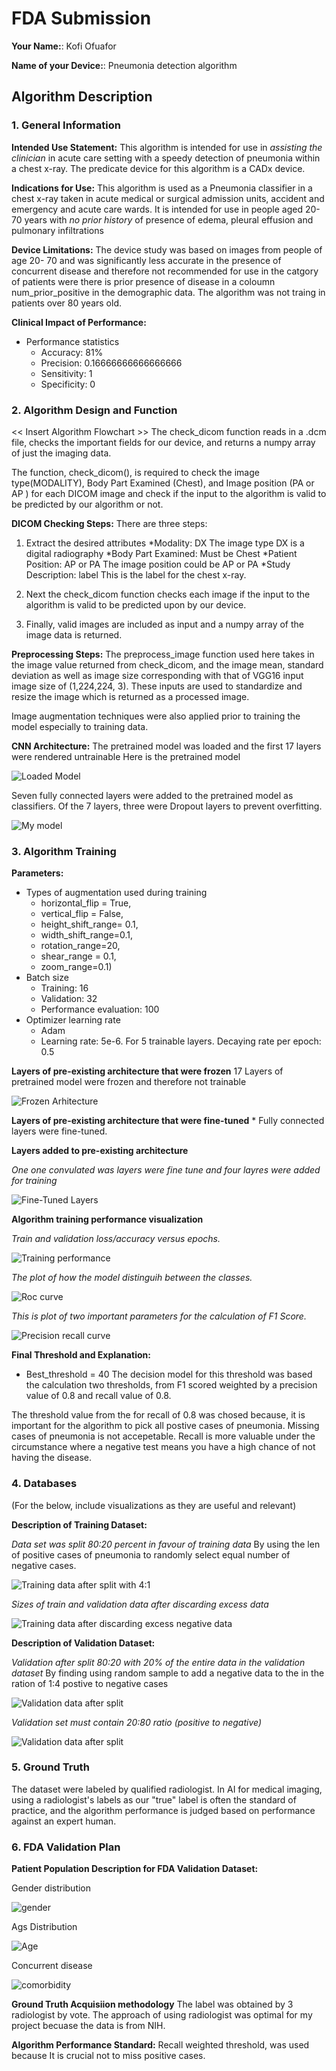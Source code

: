 # FDA  Submission

**Your Name:**: Kofi Ofuafor

**Name of your Device:**: Pneumonia detection algorithm

## Algorithm Description 

### 1. General Information

**Intended Use Statement:** 
This algorithm is intended for use in _assisting the clinician_ in acute care setting with a speedy detection of pneumonia within a chest x-ray. The predicate device for this algorithm is a CADx device.


**Indications for Use:**
This algorithm is used as a Pneumonia classifier in a chest x-ray taken in acute medical or surgical admission units, accident and emergency and acute care wards. It is intended for use in people aged 20-70 years with _no prior history_ of presence of edema, pleural effusion and pulmonary infiltrations


**Device Limitations:**
The device study was based on images from people of age 20- 70 and was significantly less accurate in the presence of concurrent disease and therefore not recommended for use in the catgory of patients were there is prior presence of disease in a coloumn num_prior_positive in the demographic data. The algorithm was not traing in patients over 80 years old. 

**Clinical Impact of Performance:**
* Performance statistics
    * Accuracy: 81%
    * Precision: 0.16666666666666666
    * Sensitivity: 1
    * Specificity: 0


### 2. Algorithm Design and Function

<< Insert Algorithm Flowchart >>
The check_dicom function reads in a .dcm file, checks the important fields for our device, and returns a numpy array of just the imaging data.

The function, check_dicom(), is required to check the image type(MODALITY), Body Part Examined (Chest), and Image position (PA or AP ) for each DICOM image and check if the input to the algorithm is valid to be predicted by our algorithm or not.

**DICOM Checking Steps:**
There are three steps:
1. Extract the desired attributes
*Modality: DX
The image type DX is a digital radiography
*Body Part Examined: Must be Chest
*Patient Position: AP or PA
The image position could be AP or PA
*Study Description: label
This is the label for the chest x-ray.

2. Next the check_dicom function checks each image if the input to the algorithm is valid to be predicted upon by our device.

3. Finally, valid images are included as input and a numpy array of the image data is returned.

**Preprocessing Steps:**
The preprocess_image function used here takes in the image value returned from check_dicom, and the image mean, standard deviation as well as image size corresponding with that of VGG16 input image size of (1,224,224, 3). These inputs are used to standardize and resize the image which is returned as a processed image.

Image augmentation techniques were also applied prior to training the model especially to training data.

**CNN Architecture:**
The pretrained model was loaded and the first 17 layers were rendered untrainable
Here is the pretrained model



   ![Loaded Model](/Figures/pre_trained_model.jpg)


Seven fully connected layers were added to the pretrained model as classifiers. Of the 7 layers, three were Dropout layers to prevent overfitting.


   ![My model](/Figure/my_model.jpeg)


### 3. Algorithm Training

**Parameters:**
* Types of augmentation used during training
    * horizontal_flip = True, 
    * vertical_flip = False, 
    * height_shift_range= 0.1, 
    * width_shift_range=0.1, 
    * rotation_range=20, 
    * shear_range = 0.1,
    * zoom_range=0.1)
* Batch size
    * Training: 16
    * Validation: 32
    * Performance evaluation: 100
* Optimizer learning rate
    * Adam
    * Learning rate: 5e-6. For 5 trainable layers. 
        Decaying rate per epoch: 0.5

**Layers of pre-existing architecture that were frozen**
17 Layers of pretrained model were frozen and therefore not trainable

   ![Frozen Arhitecture](/Figure/pre-existing-frozen-arch.jpeg )


**Layers of pre-existing architecture that were fine-tuned**
    * Fully connected layers were fine-tuned.  
    
  
**Layers added to pre-existing architecture**
    
   _One one convulated was layers were fine tune and four layres were added for training_
    
   ![Fine-Tuned Layers](/Figure/fine-tuned-layers.jpeg)


**Algorithm training performance visualization**

   _Train and validation loss/accuracy versus epochs._

  ![Training performance](/Figure/training-performance-plot.jpeg)

  
  _The plot of how the model distinguih between the classes._
  
  ![Roc curve](/Figure/plot-auc-curve.jpeg)

  
  _This is plot of two important parameters for the calculation of F1 Score._
  
  ![Precision recall curve](/Figure/pr.jpeg)


**Final Threshold and Explanation:**
* Best_threshold = 40
The decision model for this threshold was based the calculation two thresholds, from  F1 scored weighted by a precision value of 0.8 and recall value of 0.8.

The threshold value from the for recall of 0.8 was chosed because, it is important for the algorithm to pick all postive cases of pneumonia. Missing cases of pneumonia is not accepetable. Recall is more valuable under the circumstance where a negative test means you have a high chance of not having the disease. 

### 4. Databases
 (For the below, include visualizations as they are useful and relevant)

**Description of Training Dataset:** 

   _Data set was split 80:20 percent in favour of training data_
    By using the len of positive cases of pneumonia to randomly select equal number of negative cases.
    
   ![Training data after split with 4:1](/Figure/train-data-b4.jpeg)
   
   _Sizes of train and validation data after discarding excess data_
   
   ![Training data after discarding excess negative data](/Figure/train-data-b4.jpeg)



**Description of Validation Dataset:** 

   _Validation after split 80:20 with 20% of the entire data in the validation dataset_
   By finding using random sample to add a negative data to the in the ration of 1:4 postive to negative cases

   ![Validation data after split](/Figure/val-data-b4.jpeg)

   
   _Validation set must contain 20:80 ratio (positive to negative)_
   
   ![Validation data after split](/Figure/val-data-b4.jpeg)
   
   
   

### 5. Ground Truth
The dataset were labeled by qualified radiologist. In AI for medical imaging, using a radiologist's labels as our "true" label is often the standard of practice, and the algorithm performance is judged based on performance against an expert human.



### 6. FDA Validation Plan

**Patient Population Description for FDA Validation Dataset:**

 Gender distribution

 ![gender](/Figure/gender.jpeg)
 
 Ags Distribution
 
 ![Age](/Figure/age.jpeg)
 
 Concurrent disease

 ![comorbidity](/Figure/comorbidity.jpeg)
 
 


**Ground Truth Acquisiion methodology**
The label was obtained by 3 radiologist by vote. The approach of using radiologist was optimal for my project becuase the data is from NIH.


**Algorithm Performance Standard:**
Recall weighted threshold, was used because It is crucial not to miss positive cases.

